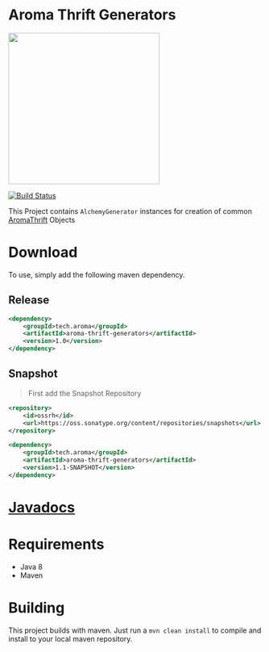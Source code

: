 Aroma Thrift Generators
==============================================

[<img src="https://raw.githubusercontent.com/RedRoma/aroma/develop/Graphics/Logo.png" width="300">](http://aroma.redroma.tech/)


[![Build Status](http://jenkins.redroma.tech/view/Aroma/job/Aroma%20Thrift%20Generators/badge/icon)](http://jenkins.redroma.tech/view/Aroma/job/Aroma%20Thrift%20Generators/)

This Project contains `AlchemyGenerator` instances for creation of common [AromaThrift](https://github.com/RedRoma/aroma-thrift/) Objects

# Download

To use, simply add the following maven dependency.

## Release
```xml
<dependency>
	<groupId>tech.aroma</groupId>
	<artifactId>aroma-thrift-generators</artifactId>
	<version>1.0</version>
</dependency>
```

## Snapshot

>First add the Snapshot Repository
```xml
<repository>
	<id>ossrh</id>
    <url>https://oss.sonatype.org/content/repositories/snapshots</url>
</repository>
```

```xml
<dependency>
	<groupId>tech.aroma</groupId>
	<artifactId>aroma-thrift-generators</artifactId>
	<version>1.1-SNAPSHOT</version>
</dependency>
```

# [Javadocs](http://www.javadoc.io/doc/tech.aroma/aroma-thrift-generators/)

# Requirements

+ Java 8
+ Maven

# Building
This project builds with maven. Just run a `mvn clean install` to compile and install to your local maven repository.

